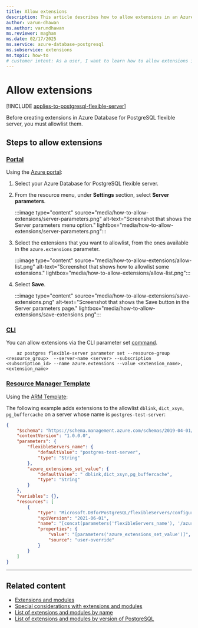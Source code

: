 ```yaml
---
title: Allow extensions
description: This article describes how to allow extensions in an Azure Database for PostgreSQL flexible server.
author: varun-dhawan
ms.author: varundhawan
ms.reviewer: maghan
ms.date: 02/17/2025
ms.service: azure-database-postgresql
ms.subservice: extensions
ms.topic: how-to
# customer intent: As a user, I want to learn how to allow extensions in an Azure Database for PostgreSQL flexible server.
---
```


# Allow extensions

[!INCLUDE [applies-to-postgresql-flexible-server](~/reusable-content/ce-skilling/azure/includes/postgresql/includes/applies-to-postgresql-flexible-server.md)]

Before creating extensions in Azure Database for PostgreSQL flexible server, you must allowlist them.

## Steps to allow extensions

### [Portal](#tab/allow-extensions-portal)

Using the [Azure portal](https://portal.azure.com):

1. Select your Azure Database for PostgreSQL flexible server.

2. From the resource menu, under **Settings** section, select **Server parameters**.

    :::image type="content" source="media/how-to-allow-extensions/server-parameters.png" alt-text="Screenshot that shows the Server parameters menu option." lightbox="media/how-to-allow-extensions/server-parameters.png":::

3. Select the extensions that you want to allowlist, from the ones available in the `azure.extensions` parameter.

    :::image type="content" source="media/how-to-allow-extensions/allow-list.png" alt-text="Screenshot that shows how to allowlist some extensions." lightbox="media/how-to-allow-extensions/allow-list.png":::

4. Select **Save**.

    :::image type="content" source="media/how-to-allow-extensions/save-extensions.png" alt-text="Screenshot that shows the Save button in the Server parameters page." lightbox="media/how-to-allow-extensions/save-extensions.png":::

### [CLI](#tab/allow-extensions-cli)

You can allow extensions via the CLI parameter set [command](/cli/azure/postgres/flexible-server/parameter).

```azurecli-interactive
    az postgres flexible-server parameter set --resource-group <resource_group>  --server-name <server> --subscription <subscription_id> --name azure.extensions --value <extension_name>,<extension_name>
```

### [Resource Manager Template](#tab/allow-extensions-azure-resource-manager)

Using the [ARM Template](/azure/azure-resource-manager/templates/):

The following example adds extensions to the allowlist `dblink`, `dict_xsyn`, `pg_buffercache` on a server whose name is `postgres-test-server`:

```json
{
    "$schema": "https://schema.management.azure.com/schemas/2019-04-01/deploymentTemplate.json#",
    "contentVersion": "1.0.0.0",
    "parameters": {
        "flexibleServers_name": {
            "defaultValue": "postgres-test-server",
            "type": "String"
        },
        "azure_extensions_set_value": {
            "defaultValue": " dblink,dict_xsyn,pg_buffercache",
            "type": "String"
        }
    },
    "variables": {},
    "resources": [
        {
            "type": "Microsoft.DBforPostgreSQL/flexibleServers/configurations",
            "apiVersion": "2021-06-01",
            "name": "[concat(parameters('flexibleServers_name'), '/azure.extensions')]",
            "properties": {
                "value": "[parameters('azure_extensions_set_value')]",
                "source": "user-override"
            }
        }
    ]
}
```

---

## Related content

- [Extensions and modules](concepts-extensions.md)
- [Special considerations with extensions and modules](concepts-extensions-considerations.md)
- [List of extensions and modules by name](concepts-extensions-versions.md)
- [List of extensions and modules by version of PostgreSQL](concepts-extensions-by-engine.md)
